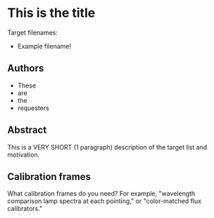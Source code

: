 This is the title
=================

Target filenames:
* Example filename!

Authors
-------
* These
* are
* the
* requesters

Abstract
--------

This is a VERY SHORT (1 paragraph) description of the target list and
motivation.

Calibration frames
------------------

What calibration frames do you need? For example, "wavelength comparison lamp
spectra at each pointing," or "color-matched flux calibrators."
